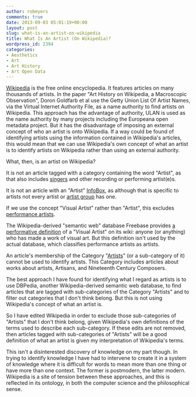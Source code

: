 ```yaml
---
author: robmyers
comments: true
date: 2013-09-03 05:01:19+00:00
layout: post
slug: what-is-an-artist-on-wikipedia
title: What Is An Artist (On Wikipedia)?
wordpress_id: 2394
categories:
- Aesthetics
- Art
- Art History
- Art Open Data
---
```


[Wikipedia](https://www.wikipedia.org/) is the free online encyclopedia. It features articles on many thousands of artists. In the paper "Art History on Wikipedia, a Macroscopic Observation", Doron Goldfarb et al use the Getty Union List Of Artist Names, via the Virtual Internet Authority File, as a name authority to find artists on Wikipedia. This approach has the advantage of authority, ULAN is used as the name authority by many projects including the Europeana open metadata project. But it has the disadvantage of imposing an external concept of who an artist is onto Wikipedia. If a way could be found of identifying artists using the information contained in Wikipedia's articles, this would mean that we can use Wikipedia's own concept of what an artist is to identify artists on Wikipedia rather than using an external authority.

What, then, is an artist on Wikipedia?

It is not an article tagged with a category containing the word "Artist", as that also includes [singers](https://en.wikipedia.org/wiki/Frank_sinatra) and other recording or performing artist(e)s.

It is not an article with an "Artist" [InfoBox](https://en.wikipedia.org/wiki/Barbara_Kruger), as although that is specific to artists not every artist or [artist group](https://en.wikipedia.org/wiki/Art_and_Language) has one.

If we use the concept "Visual Artist" rather than "Artist", this excludes [performance artists](https://en.wikipedia.org/wiki/Marina_Abramovic).

The Wikipedia-derived "semantic web" database Freebase provides [a performative definition](http://wiki.freebase.com/wiki/Commons/visual_art/visual_artist) of a "Visual Artist" on its wiki: anyone (or anything) who has made a work of visual art. But this definition isn't used by the actual database, which classifies performance artists as artists.

An article's membership of the Category "[Artists](https://en.wikipedia.org/wiki/Category:Artists)" (or a sub-category of it) cannot be used to identify artists. This Category includes articles about works about artists, Artisans, and Nineteenth Century Composers.

The best approach I have found for identifying what I regard as artists is to use DBPedia, another Wikipedia-derived semantic web database, to find articles that are tagged with sub-categories of the Category "Artists" and to filter out categories that I don't think belong. But this is not using Wikipedia's concept of what an artist is.

So I have edited Wikipedia in order to exclude those sub-categories of "Artists" that I don't think belong, given Wikipedia's own definitions of the terms used to describe each sub-category. If these edits are not removed, then articles tagged with sub-categories of "Artists" will be a good definition of what an artist is given my interpretation of Wikipedia's terms.

This isn't a disinterested discovery of knowledge on my part though. In trying to identify knowledge I have had to intervene to create it in a system of knowledge where it is difficult for words to mean more than one thing or have more than one context. The former is postmodern, the latter modern. Wikipedia is a site of tension between these approaches, and this is reflected in its ontology, in both the computer science and the philosophical sense.
